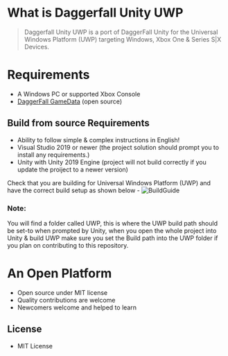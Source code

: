 # What is Daggerfall Unity UWP

> Daggerfall Unity UWP is a port of DaggerFall Unity for the Universal Windows Platform (UWP) targeting Windows, Xbox One & Series S|X Devices.

# Requirements
- A Windows PC or supported Xbox Console
- [DaggerFall GameData](https://forums.dfworkshop.net/viewtopic.php?f=5&t=2360&p=27538#p27538) (open source)

## Build from source Requirements
- Ability to follow simple & complex instructions in English!
- Visual Studio 2019 or newer (the project solution should prompt you to install any requirements.)
- Unity with Unity 2019 Engine (project will not build correctly if you update the proiject to a newer version)

Check that you are building for Universal Windows Platform (UWP) and have the correct build setup as shown below -
![BuildGuide](https://github.com/Misunderstood-Wookiee/daggerfall-unity-UWP/blob/63996e2c16c483322cebda3bf359ff721c6d1445/BuildGuide.jpg)


### Note:
You will find a folder called UWP, this is where the UWP build path should be set-to when prompted by Unity, when you open the whole project into Unity & build UWP make sure you set the Build path into the UWP folder if you plan on contributing to this repository.

# An Open Platform

+ Open source under MIT license
+ Quality contributions are welcome
+ Newcomers welcome and helped to learn

## License

+ MIT License
